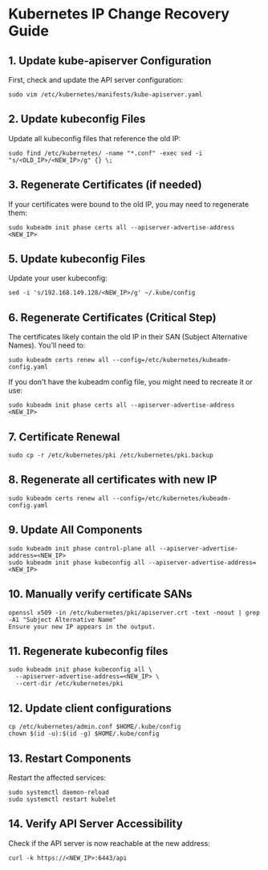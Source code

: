 
# Kubernetes IP Change Recovery Guide

## 1. Update kube-apiserver Configuration
First, check and update the API server configuration:
```
sudo vim /etc/kubernetes/manifests/kube-apiserver.yaml
```

## 2. Update kubeconfig Files
Update all kubeconfig files that reference the old IP:

```
sudo find /etc/kubernetes/ -name "*.conf" -exec sed -i "s/<OLD_IP>/<NEW_IP>/g" {} \;
```

## 3. Regenerate Certificates (if needed)
If your certificates were bound to the old IP, you may need to regenerate them:

```
sudo kubeadm init phase certs all --apiserver-advertise-address <NEW_IP>
```



## 5. Update kubeconfig Files
Update your user kubeconfig:

```
sed -i 's/192.168.149.128/<NEW_IP>/g' ~/.kube/config
```

## 6. Regenerate Certificates (Critical Step)
The certificates likely contain the old IP in their SAN (Subject Alternative Names). You'll need to:

```
sudo kubeadm certs renew all --config=/etc/kubernetes/kubeadm-config.yaml
```
If you don't have the kubeadm config file, you might need to recreate it or use:

```
sudo kubeadm init phase certs all --apiserver-advertise-address <NEW_IP>
```

## 7. Certificate Renewal
```
sudo cp -r /etc/kubernetes/pki /etc/kubernetes/pki.backup
```

## 8. Regenerate all certificates with new IP
```
sudo kubeadm certs renew all --config=/etc/kubernetes/kubeadm-config.yaml
```
## 9. Update All Components
```
sudo kubeadm init phase control-plane all --apiserver-advertise-address=<NEW_IP>
sudo kubeadm init phase kubeconfig all --apiserver-advertise-address=<NEW_IP>
```

## 10. Manually verify certificate SANs
```
openssl x509 -in /etc/kubernetes/pki/apiserver.crt -text -noout | grep -A1 "Subject Alternative Name"
Ensure your new IP appears in the output.
```
## 11. Regenerate kubeconfig files
```
sudo kubeadm init phase kubeconfig all \
  --apiserver-advertise-address=<NEW_IP> \
  --cert-dir /etc/kubernetes/pki
```
## 12. Update client configurations
```
cp /etc/kubernetes/admin.conf $HOME/.kube/config
chown $(id -u):$(id -g) $HOME/.kube/config
```

## 13. Restart Components
Restart the affected services:
```
sudo systemctl daemon-reload
sudo systemctl restart kubelet
```

## 14. Verify API Server Accessibility
Check if the API server is now reachable at the new address:

```
curl -k https://<NEW_IP>:6443/api
```

